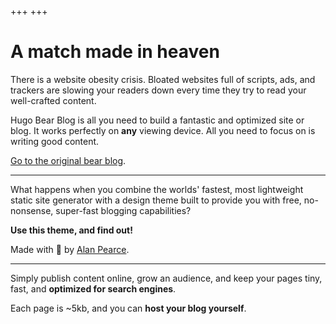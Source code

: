 +++
+++
# A match made in heaven

There is a website obesity crisis. Bloated websites full of scripts, ads, and trackers are slowing your readers down every time they try to read your well-crafted content.

Hugo Bear Blog is all you need to build a fantastic and optimized site or blog. It works perfectly on **any** viewing device. All you need to focus on is writing good content.

[Go to the original bear blog](https://bearblog.dev/).

---

What happens when you combine the worlds' fastest, most lightweight static site generator with a design theme built to provide you with free, no-nonsense, super-fast blogging capabilities?

**Use this theme, and find out!**

Made with 💚 by [Alan Pearce](https://alanpearce.eu).

---

Simply publish content online, grow an audience, and keep your pages tiny, fast, and **optimized for search engines**.

Each page is ~5kb, and you can **host your blog yourself**.
